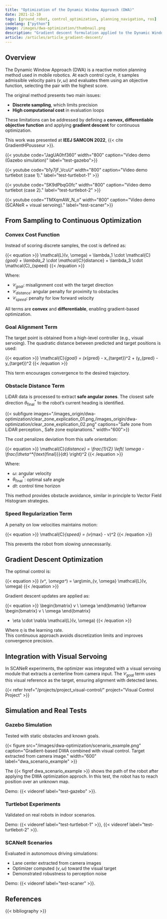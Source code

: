 ```yaml
---
title: "Optimization of the Dynamic Window Approach (DWA)"
date: 2021-12-10
tags: [ground_robot, control_optimization, planning_navigation, ros]
codelang: ["python"]
image: /images/dwa-optimization/thumbnail.png
description: "Gradient descent formulation applied to the Dynamic Window Approach for improved convergence and trajectory quality."
article: /articles/article_gradient-descent/
---
```


## Overview

The Dynamic Window Approach (DWA) is a reactive motion planning method used in mobile robotics. At each control cycle, it samples admissible velocity pairs $(v, \omega)$ and evaluates them using an objective function, selecting the pair with the highest score.

The original method presents two main issues:  
- **Discrete sampling**, which limits precision  
- **High computational cost** in evaluation loops  

These limitations can be addressed by defining a **convex, differentiable objective function** and applying **gradient descent** for continuous optimization.

This work was presented at **IEEJ SAMCON 2022**, {{< cite GradientHPousseur >}}.

{{< youtube code="JagUA0hf360" width="800" caption="Video demo (Gazebo simulation)" label="test-gazebo">}}

{{< youtube code="b1y7jF_VcuU" width="800" caption="Video demo turtlebot (case 1)."  label="test-turtlebot-1" >}}

{{< youtube code="SK9dPbqG0fc" width="800" caption="Video demo turtlebot (case 2)." label="test-turtlebot-2" >}}

{{< youtube code="TMXqmAW_N_o" width="800" caption="Video demo (SCANeR + visual servoing)." label="test-scaner">}}

## From Sampling to Continuous Optimization

### Convex Cost Function

Instead of scoring discrete samples, the cost is defined as:

{{< equation >}}
\mathcal{L}(v, \omega) = \lambda_1 \cdot \mathcal{C}_{goal} + \lambda_2 \cdot \mathcal{C}_{distance} + \lambda_3 \cdot \mathcal{C}_{speed}
{{< /equation >}}

Where:  
- $\mathcal{C}_{goal}$: misalignment cost with the target direction  
- $\mathcal{C}_{distance}$: angular penalty for proximity to obstacles  
- $\mathcal{C}_{speed}$: penalty for low forward velocity  

All terms are **convex** and **differentiable**, enabling gradient-based optimization.

### Goal Alignment Term

The target point is obtained from a high-level controller (e.g., visual servoing). The quadratic distance between predicted and target positions is used:

{{< equation >}}
\mathcal{C}_{goal} = (x_{pred} - x_{target})^2 + (y_{pred} - y_{target})^2
{{< /equation >}}

This term encourages convergence to the desired trajectory.

### Obstacle Distance Term

LiDAR data is processed to extract **safe angular zones**. The closest safe direction $\theta^*_{\text{final}}$ to the robot’s current heading is identified.

{{< subfigure images="/images_origin/dwa-optimization/clear_zone_explication_01.png,/images_origin/dwa-optimization/clear_zone_explication_02.png" captions="Safe zone from LiDAR perception., Safe zone explanations." width="600">}}

The cost penalizes deviation from this safe orientation:

{{< equation >}}
\mathcal{C}_{distance} = \frac{1}{2} \left( \omega - \frac{\theta^*_{\text{final}}}{dt} \right)^2
{{< /equation >}}

Where:  
- $\omega$: angular velocity  
- $\theta^*_{\text{final}}$: optimal safe angle  
- $dt$: control time horizon  

This method provides obstacle avoidance, similar in principle to Vector Field Histogram strategies.

### Speed Regularization Term

A penalty on low velocities maintains motion:

{{< equation >}}
\mathcal{C}_{speed} = (v_{max} - v)^2
{{< /equation >}}

This prevents the robot from slowing unnecessarily.

## Gradient Descent Optimization

The optimal control is:

{{< equation >}}
(v^*, \omega^*) = \arg\min_{v, \omega} \mathcal{L}(v, \omega)
{{< /equation >}}

Gradient descent updates are applied as:

{{< equation >}}
\begin{bmatrix}
v \\
\omega
\end{bmatrix}
\leftarrow
\begin{bmatrix}
v \\
\omega
\end{bmatrix}
 - \eta \cdot \nabla \mathcal{L}(v, \omega)
{{< /equation >}}

Where $\eta$ is the learning rate.  
This continuous approach avoids discretization limits and improves convergence precision.

## Integration with Visual Servoing

In SCANeR experiments, the optimizer was integrated with a visual servoing module that extracts a centerline from camera input. The $\mathcal{C}_{goal}$ term uses this visual reference as the target, ensuring alignment with detected lanes.

{{< refer href="/projects/project_visual-control/" project="Visual Control Project" >}}

## Simulation and Real Tests

### Gazebo Simulation

Tested with static obstacles and known goals.  

{{< figure src="/images/dwa-optimization/scenario_example.png" caption="Gradient-based DWA combined with visual control. Target extracted from camera image." width="600" label="dwa_scenario_example" >}}

The {{< figref dwa_scenario_example >}} shows the path of the robot after applying the DWA optimization approch. In this test, the robot has to reach position over an unknown map.

Demo: {{< videoref label="test-gazebo" >}}.

### Turtlebot Experiments

Validated on real robots in indoor scenarios.  

Demo: {{< videoref label="test-turtlebot-1" >}}, {{< videoref label="test-turtlebot-2" >}}.

### SCANeR Scenarios

Evaluated in autonomous driving simulations:  
- Lane center extracted from camera images  
- Optimizer computed $(v, \omega)$ toward the visual target  
- Demonstrated robustness to perception noise  

Demo: {{< videoref label="test-scaner" >}}.

## References

{{< bibliography >}}
